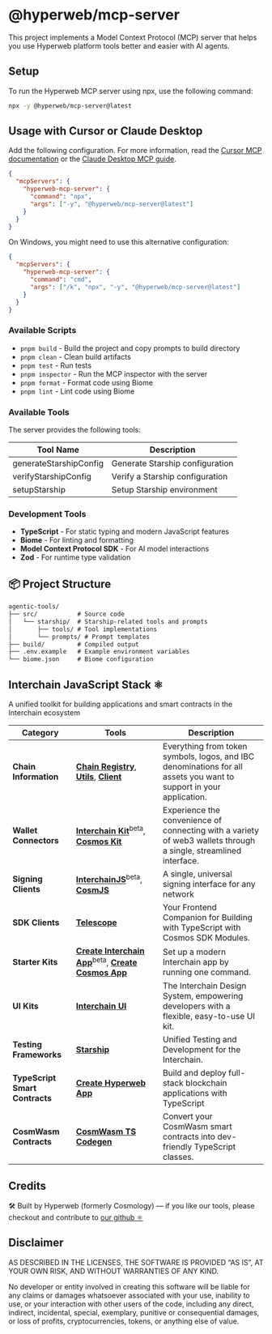 # @hyperweb/mcp-server

This project implements a Model Context Protocol (MCP) server that helps you use Hyperweb platform tools better and easier with AI agents.

## Setup

To run the Hyperweb MCP server using npx, use the following command:

```bash
npx -y @hyperweb/mcp-server@latest
```

## Usage with Cursor or Claude Desktop

Add the following configuration. For more information, read the [Cursor MCP documentation](https://docs.cursor.com/context/model-context-protocol) or the [Claude Desktop MCP guide](https://modelcontextprotocol.io/quickstart/user).

```json
{
  "mcpServers": {
    "hyperweb-mcp-server": {
      "command": "npx",
      "args": ["-y", "@hyperweb/mcp-server@latest"]
    }
  }
}
```

On Windows, you might need to use this alternative configuration:

```json
{
  "mcpServers": {
    "hyperweb-mcp-server": {
      "command": "cmd",
      "args": ["/k", "npx", "-y", "@hyperweb/mcp-server@latest"]
    }
  }
}
```

### Available Scripts

- `pnpm build` - Build the project and copy prompts to build directory
- `pnpm clean` - Clean build artifacts
- `pnpm test` - Run tests
- `pnpm inspector` - Run the MCP inspector with the server
- `pnpm format` - Format code using Biome
- `pnpm lint` - Lint code using Biome

### Available Tools

The server provides the following tools:

| Tool Name | Description |
|-----------|-------------|
| generateStarshipConfig | Generate Starship configuration |
| verifyStarshipConfig | Verify a Starship configuration |
| setupStarship | Setup Starship environment |

### Development Tools

- **TypeScript** - For static typing and modern JavaScript features
- **Biome** - For linting and formatting
- **Model Context Protocol SDK** - For AI model interactions
- **Zod** - For runtime type validation

## 📦 Project Structure

```md
agentic-tools/
├── src/           # Source code
│   └── starship/  # Starship-related tools and prompts
│       ├── tools/ # Tool implementations
│       └── prompts/ # Prompt templates
├── build/         # Compiled output
├── .env.example   # Example environment variables
└── biome.json     # Biome configuration
```

## Interchain JavaScript Stack ⚛️

A unified toolkit for building applications and smart contracts in the Interchain ecosystem

| Category              | Tools                                                                                                                  | Description                                                                                           |
|----------------------|------------------------------------------------------------------------------------------------------------------------|-------------------------------------------------------------------------------------------------------|
| **Chain Information**   | [**Chain Registry**](https://github.com/hyperweb-io/chain-registry), [**Utils**](https://www.npmjs.com/package/@chain-registry/utils), [**Client**](https://www.npmjs.com/package/@chain-registry/client) | Everything from token symbols, logos, and IBC denominations for all assets you want to support in your application. |
| **Wallet Connectors**| [**Interchain Kit**](https://github.com/hyperweb-io/interchain-kit)<sup>beta</sup>, [**Cosmos Kit**](https://github.com/hyperweb-io/cosmos-kit) | Experience the convenience of connecting with a variety of web3 wallets through a single, streamlined interface. |
| **Signing Clients**          | [**InterchainJS**](https://github.com/hyperweb-io/interchainjs)<sup>beta</sup>, [**CosmJS**](https://github.com/cosmos/cosmjs) | A single, universal signing interface for any network |
| **SDK Clients**              | [**Telescope**](https://github.com/hyperweb-io/telescope)                                                          | Your Frontend Companion for Building with TypeScript with Cosmos SDK Modules. |
| **Starter Kits**     | [**Create Interchain App**](https://github.com/hyperweb-io/create-interchain-app)<sup>beta</sup>, [**Create Cosmos App**](https://github.com/hyperweb-io/create-cosmos-app) | Set up a modern Interchain app by running one command. |
| **UI Kits**          | [**Interchain UI**](https://github.com/hyperweb-io/interchain-ui)                                                   | The Interchain Design System, empowering developers with a flexible, easy-to-use UI kit. |
| **Testing Frameworks**          | [**Starship**](https://github.com/hyperweb-io/starship)                                                             | Unified Testing and Development for the Interchain. |
| **TypeScript Smart Contracts** | [**Create Hyperweb App**](https://github.com/hyperweb-io/create-hyperweb-app)                              | Build and deploy full-stack blockchain applications with TypeScript |
| **CosmWasm Contracts** | [**CosmWasm TS Codegen**](https://github.com/CosmWasm/ts-codegen)                                                   | Convert your CosmWasm smart contracts into dev-friendly TypeScript classes. |

## Credits

🛠 Built by Hyperweb (formerly Cosmology) — if you like our tools, please checkout and contribute to [our github ⚛️](https://github.com/hyperweb-io)

## Disclaimer

AS DESCRIBED IN THE LICENSES, THE SOFTWARE IS PROVIDED “AS IS”, AT YOUR OWN RISK, AND WITHOUT WARRANTIES OF ANY KIND.

No developer or entity involved in creating this software will be liable for any claims or damages whatsoever associated with your use, inability to use, or your interaction with other users of the code, including any direct, indirect, incidental, special, exemplary, punitive or consequential damages, or loss of profits, cryptocurrencies, tokens, or anything else of value.